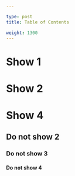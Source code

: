 ```yaml
---

type: post
title: Table of Contents

weight: 1300
---
```


 
# Show 1


# Show 2


# Show 4



## Do not show 2

### Do not show 3

#### Do not show 4